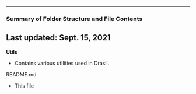 --------------------------------------------------
### Summary of Folder Structure and File Contents
Last updated: Sept. 15, 2021
--------------------------------------------------
 
**Utils**
  - Contains various utilities used in Drasil.

README.md
  - This file